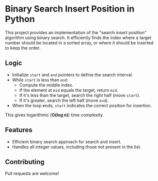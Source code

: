 # Binary Search Insert Position in Python

This project provides an implementation of the "search insert position" algorithm using binary search. It efficiently finds the index where a target number should be located in a sorted array, or where it should be inserted to keep the order.

## Logic

- Initialize `start` and `end` pointers to define the search interval.
- While `start` is less than `end`:
  - Compute the middle index.
  - If the element at `mid` equals the target, return `mid`.
  - If it's less than the target, search the right half (move `start`).
  - If it's greater, search the left half (move `end`).
- When the loop ends, `start` indicates the correct position for insertion.

This gives logarithmic (**O(log n)**) time complexity.


## Features

- Efficient binary search approach for search and insert.
- Handles all integer values, including those not present in the list.

## Contributing

Pull requests are welcome!


